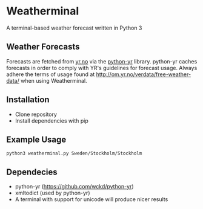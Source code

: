 # Weatherminal
A terminal-based weather forecast written in Python 3

## Weather Forecasts
Forecasts are fetched from [yr.no](http://www.yr.no) via the [python-yr](https://github.com/wckd/python-yr) library. python-yr caches forecasts in order to comply with YR's guidelines for forecast usage. Always adhere the terms of usage found at http://om.yr.no/verdata/free-weather-data/ when using Weatherminal.

## Installation
* Clone repository
* Install dependencies with pip

## Example Usage
`python3 weatherminal.py Sweden/Stockholm/Stockholm`

## Dependecies
* python-yr (https://github.com/wckd/python-yr)
* xmltodict (used by python-yr)
* A terminal with support for unicode will produce nicer results
